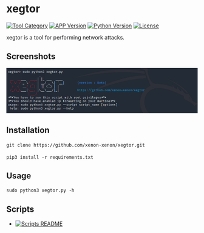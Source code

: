 # xegtor
[![Tool Category](https://badgen.net/badge/Tool/Network%20Attack/black)](https://github.com/xenon-xenon/xegtor)
[![APP Version](https://badgen.net/badge/Version/Beta/red)](https://github.com/xenon-xenon/xegtor)
[![Python Version](https://badgen.net/badge/Python/3.x/blue)](https://www.python.org/download/releases/3.0/)
[![License](https://badgen.net/badge/License/GPLv2/purple)](https://github.com/xenon-xenon/xegtor/blob/master/LICENSE)

xegtor is a tool for performing network attacks.

Screenshots
----
![Screenshot](img/logo_img.png)

Installation
----
    git clone https://github.com/xenon-xenon/xegtor.git
    
    pip3 install -r requirements.txt
    
Usage
----
    sudo python3 xegtor.py -h
    
Scripts
----
- [![Scripts README]()](https://github.com/xenon-xenon/xegtor/blob/master/scripts/README.md)
